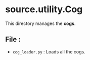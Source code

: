 # source.utility.Cog

This directory manages the **cogs**.

## File :

- `cog_loader.py` : Loads all the cogs.